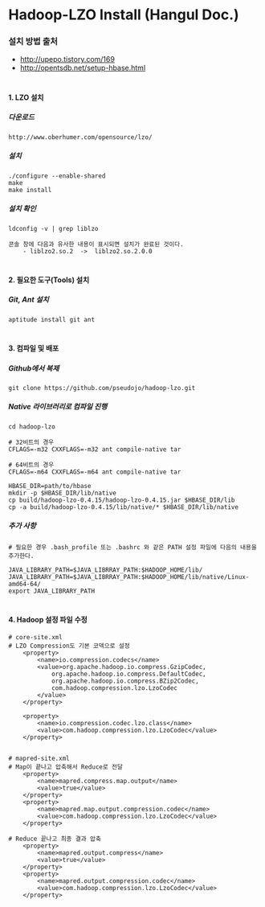 Hadoop-LZO Install (Hangul Doc.)
==========


### 설치 방법 출처
- http://upepo.tistory.com/169
- http://opentsdb.net/setup-hbase.html

# 
#### 1. LZO 설치

##### 다운로드
	http://www.oberhumer.com/opensource/lzo/
    
##### 설치
	./configure --enable-shared
	make
	make install

##### 설치 확인
	ldconfig -v | grep liblzo

	콘솔 창에 다음과 유사한 내용이 표시되면 설치가 완료된 것이다.
		- liblzo2.so.2	->	liblzo2.so.2.0.0


# 
#### 2. 필요한 도구(Tools) 설치

##### Git, Ant 설치
	aptitude install git ant

# 
#### 3. 컴파일 및 배포

##### Github에서 복제
	git clone https://github.com/pseudojo/hadoop-lzo.git
    
##### Native 라이브러리로 컴파일 진행
	cd hadoop-lzo
    
    # 32비트의 경우
    CFLAGS=-m32 CXXFLAGS=-m32 ant compile-native tar
    
    # 64비트의 경우
    CFLAGS=-m64 CXXFLAGS=-m64 ant compile-native tar

	HBASE_DIR=path/to/hbase
    mkdir -p $HBASE_DIR/lib/native
    cp build/hadoop-lzo-0.4.15/hadoop-lzo-0.4.15.jar $HBASE_DIR/lib
    cp -a build/hadoop-lzo-0.4.15/lib/native/* $HBASE_DIR/lib/native
	
    
##### 추가 사항
	# 필요한 경우 .bash_profile 또는 .bashrc 와 같은 PATH 설정 파일에 다음의 내용을 추가한다.

	JAVA_LIBRARY_PATH=$JAVA_LIBRRAY_PATH:$HADOOP_HOME/lib/
	JAVA_LIBRARY_PATH=$JAVA_LIBRRAY_PATH:$HADOOP_HOME/lib/native/Linux-amd64-64/
    export JAVA_LIBRARY_PATH


# 
#### 4. Hadoop 설정 파일 수정

	# core-site.xml
	# LZO Compression도 기본 코덱으로 설정 
        <property>
			<name>io.compression.codecs</name>
        	<value>org.apache.hadoop.io.compress.GzipCodec,
				org.apache.hadoop.io.compress.DefaultCodec,
				org.apache.hadoop.io.compress.BZip2Codec,
				com.hadoop.compression.lzo.LzoCodec
            </value>
        </property>

        <property>
			<name>io.compression.codec.lzo.class</name>
			<value>com.hadoop.compression.lzo.LzoCodec</value>
        </property>
        
    
    # mapred-site.xml
	# Map이 끝나고 압축해서 Reduce로 전달
        <property>
			<name>mapred.compress.map.output</name>
			<value>true</value>
        </property>
        <property>
			<name>mapred.map.output.compression.codec</name>
			<value>com.hadoop.compression.lzo.LzoCodec</value>
        </property>

	# Reduce 끝나고 최종 결과 압축
        <property>
			<name>mapred.output.compress</name>
			<value>true</value>
        </property>
        <property>
			<name>mapred.output.compression.codec</name>
			<value>com.hadoop.compression.lzo.LzoCodec</value>
        </property>
        
        